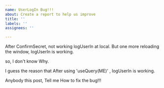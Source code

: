 ```yaml
---
name: UserLogIn Bug!!!
about: Create a report to help us improve
title: ''
labels: ''
assignees: ''

---
```


After ConfirmSecret, not working logUserIn at local.
But one more reloading the window, logUserIn is working.

so, I don't know Why. 

I guess the reason that After using 'useQuery(ME)' , logUserIn is working.

Anybody this post, Tell me How to fix the bug!!!
